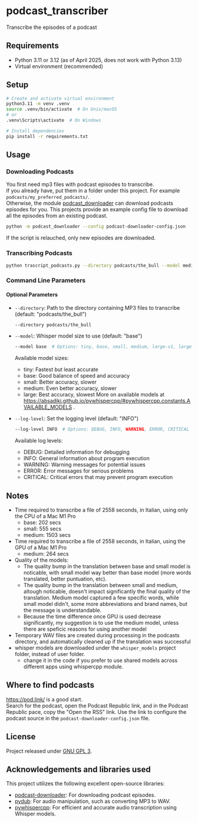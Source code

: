 # podcast_transcriber
Transcribe the episodes of a podcast

## Requirements
- Python 3.11 or 3.12 (as of April 2025, does not work with Python 3.13)
- Virtual environment (recommended)

## Setup
```bash
# Create and activate virtual environment
python3.11 -m venv .venv
source .venv/bin/activate  # On Unix/macOS
# or
.venv\Scripts\activate  # On Windows

# Install dependencies
pip install -r requirements.txt
```

## Usage

### Downloading Podcasts
You first need mp3 files with podcast episodes to transcribe.  
If you already have, put them in a folder under this project. For example `podcasts/my_preferred_podcasts/`.  
Otherwise, the module [podcast_downloader](https://github.com/dplocki/podcast-downloader) can download podcasts episodes for you. This projects provide an example config file to download all the episodes from an existing podcast.
```bash
python -m podcast_downloader --config podcast-downloader-config.json
```
If the script is relauched, only new episodes are downloaded.  


### Transcribing Podcasts
```bash
python trascript_podcasts.py --directory podcasts/the_bull --model medium --log-level info
```

### Command Line Parameters

#### Optional Parameters
- `--directory`: Path to the directory containing MP3 files to transcribe (default: "podcasts/the_bull")
  ```bash
  --directory podcasts/the_bull
  ```

- `--model`: Whisper model size to use (default: "base")
  ```bash
  --model base  # Options: tiny, base, small, medium, large-v1, large-v2, large-v3
  ```
  Available model sizes:
  - tiny: Fastest but least accurate
  - base: Good balance of speed and accuracy
  - small: Better accuracy, slower
  - medium: Even better accuracy, slower
  - large: Best accuracy, slowest
More on available models at https://absadiki.github.io/pywhispercpp/#pywhispercpp.constants.AVAILABLE_MODELS .

- `--log-level`: Set the logging level (default: "INFO")
  ```bash
  --log-level INFO  # Options: DEBUG, INFO, WARNING, ERROR, CRITICAL
  ```
  Available log levels:
  - DEBUG: Detailed information for debugging
  - INFO: General information about program execution
  - WARNING: Warning messages for potential issues
  - ERROR: Error messages for serious problems
  - CRITICAL: Critical errors that may prevent program execution


## Notes
- Time required to transcribe a file of 2558 seconds, in Italian, using only the CPU of a Mac M1 Pro
  - base: 202 secs
  - small: 555 secs
  - medium: 1503 secs
- Time required to transcribe a file of 2558 seconds, in Italian, using the GPU of a Mac M1 Pro
  - medium: 264 secs
- Quality of the models:
  - The quality bump in the translation between base and small model is noticable, with small model way better than base model (more words translated, better puntuation, etc).
  - The quality bump in the translation between small and medium, altough noticable, doesn't impact significantly the final quality of the translation. Medium model captured a few specific words, while small model didn't, some more abbreviations and brand names, but the message is understandable.
  - Because the time difference once GPU is used decrease significantly, my suggestion is to use the medium model, unless there are speficic reasons for using another model
- Temporary WAV files are created during processing in the podcasts directory, and automatically cleaned up if the translation was successful
- whisper models are downloaded under the `whisper_models` project folder, instead of user folder.
  - change it in the code if you prefer to use shared models across different apps using whispercpp module.


## Where to find podcasts
https://pod.link/ is a good start.  
Search for the podcast, open the Podcast Republic link, and in the Podcast Republic pace, copy the "Open the RSS" link. Use the link to configure the podcast source in the `podcast-downloader-config.json` file.


## License

Project released under [GNU GPL 3](LICENSE).


## Acknowledgements and libraries used

This project utilizes the following excellent open-source libraries:

*   [podcast-downloader](https://github.com/dplocki/podcast-downloader): For downloading podcast episodes.
*   [pydub](https://github.com/jiaaro/pydub): For audio manipulation, such as converting MP3 to WAV.
*   [pywhispercpp](https://github.com/abdeladim-s/pywhispercpp): For efficient and accurate audio transcription using Whisper models.
